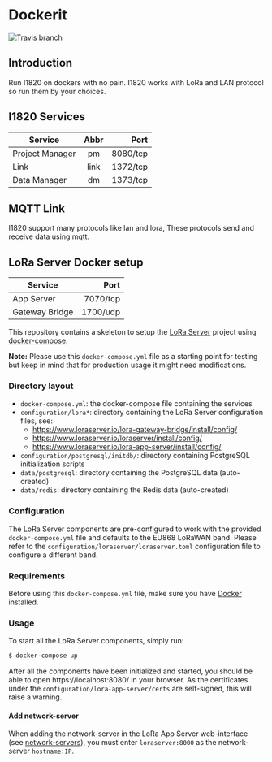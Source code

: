 # Dockerit
[![Travis branch](https://img.shields.io/travis/I1820/Dockerit/master.svg?style=flat-square)](https://travis-ci.org/I1820/Dockerit)

## Introduction
Run I1820 on dockers with no pain.
I1820 works with LoRa and LAN protocol
so run them by your choices.

## I1820 Services

| Service          | Abbr  | Port     |
| ---------------- |:-----:| --------:|
| Project Manager  | pm    | 8080/tcp |
| Link             | link  | 1372/tcp |
| Data Manager     | dm    | 1373/tcp |

## MQTT Link
I1820 support many protocols like lan and lora,
These protocols send and receive data using mqtt.

## LoRa Server Docker setup

| Service          | Port     |
| ---------------- | --------:|
| App Server       | 7070/tcp |
| Gateway Bridge   | 1700/udp |


This repository contains a skeleton to setup the [LoRa Server](https://www.loraserver.io)
project using [docker-compose](https://docs.docker.com/compose/).

**Note:** Please use this `docker-compose.yml` file as a starting point for testing
but keep in mind that for production usage it might need modifications. 

### Directory layout

* `docker-compose.yml`: the docker-compose file containing the services
* `configuration/lora*`: directory containing the LoRa Server configuration files, see:
    * https://www.loraserver.io/lora-gateway-bridge/install/config/
    * https://www.loraserver.io/loraserver/install/config/
    * https://www.loraserver.io/lora-app-server/install/config/
* `configuration/postgresql/initdb/`: directory containing PostgreSQL initialization scripts
* `data/postgresql`: directory containing the PostgreSQL data (auto-created)
* `data/redis`: directory containing the Redis data (auto-created)

### Configuration

The LoRa Server components are pre-configured to work with the provided
`docker-compose.yml` file and defaults to the EU868 LoRaWAN band. Please refer
to the `configuration/loraserver/loraserver.toml` configuration file to
configure a different band.

### Requirements

Before using this `docker-compose.yml` file, make sure you have [Docker](https://www.docker.com/community-edition)
installed.

### Usage

To start all the LoRa Server components, simply run:

```bash
$ docker-compose up
```

After all the components have been initialized and started, you should be able
to open https://localhost:8080/ in your browser. As the certificates under the
`configuration/lora-app-server/certs` are self-signed, this will raise a warning.

#### Add network-server

When adding the network-server in the LoRa App Server web-interface
(see [network-servers](https://www.loraserver.io/lora-app-server/use/network-servers/)),
you must enter `loraserver:8000` as the network-server `hostname:IP`.
